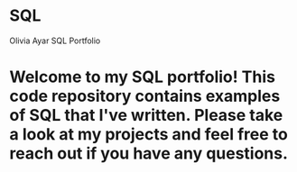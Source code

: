 # SQL
Olivia Ayar SQL Portfolio

# Welcome to my SQL portfolio! This code repository contains examples of SQL that I've written. Please take a look at my projects and feel free to reach out if you have any questions.
